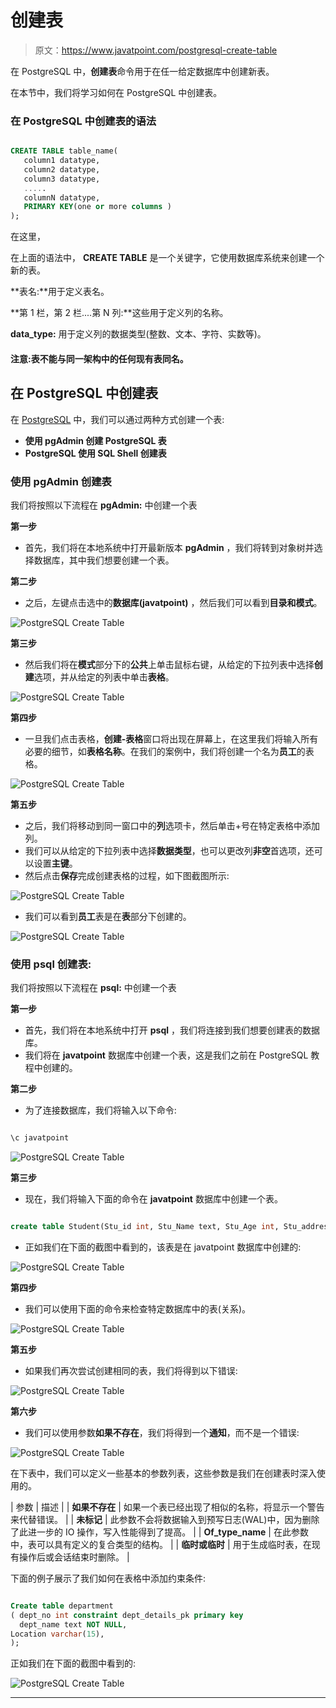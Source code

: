 # 创建表

> 原文：<https://www.javatpoint.com/postgresql-create-table>

在 PostgreSQL 中，**创建表**命令用于在任一给定数据库中创建新表。

在本节中，我们将学习如何在 PostgreSQL 中创建表。

### 在 PostgreSQL 中创建表的语法

```sql

CREATE TABLE table_name(  
   column1 datatype,  
   column2 datatype,  
   column3 datatype,  
   .....  
   columnN datatype,  
   PRIMARY KEY(one or more columns )  
);  

```

在这里，

在上面的语法中， **CREATE TABLE** 是一个关键字，它使用数据库系统来创建一个新的表。

**表名:**用于定义表名。

**第 1 栏，第 2 栏....第 N 列:**这些用于定义列的名称。

**data_type:** 用于定义列的数据类型(整数、文本、字符、实数等)。

#### 注意:表不能与同一架构中的任何现有表同名。

## 在 PostgreSQL 中创建表

在 [PostgreSQL](https://www.javatpoint.com/postgresql-tutorial) 中，我们可以通过两种方式创建一个表:

*   **使用 pgAdmin 创建 PostgreSQL 表**
*   **PostgreSQL 使用 SQL Shell 创建表**

### 使用 pgAdmin 创建表

我们将按照以下流程在 **pgAdmin:** 中创建一个表

**第一步**

*   首先，我们将在本地系统中打开最新版本 **pgAdmin** ，我们将转到对象树并选择数据库，其中我们想要创建一个表。

**第二步**

*   之后，左键点击选中的**数据库(javatpoint)** ，然后我们可以看到**目录和模式**。

![PostgreSQL Create Table](img/32b031e6db5c22caeb328580c3f8b118.png)

**第三步**

*   然后我们将在**模式**部分下的**公共**上单击鼠标右键，从给定的下拉列表中选择**创建**选项，并从给定的列表中单击**表格**。

![PostgreSQL Create Table](img/ac76415b157c1da8d675bf2a8fc2010d.png)

**第四步**

*   一旦我们点击表格，**创建-表格**窗口将出现在屏幕上，在这里我们将输入所有必要的细节，如**表格名称**。在我们的案例中，我们将创建一个名为**员工**的表格。

![PostgreSQL Create Table](img/4fe0e13d98d33d6e0a44db3789476664.png)

**第五步**

*   之后，我们将移动到同一窗口中的**列**选项卡，然后单击+号在特定表格中添加列。
*   我们可以从给定的下拉列表中选择**数据类型**，也可以更改列**非空**首选项，还可以设置**主键**。
*   然后点击**保存**完成创建表格的过程，如下图截图所示:

![PostgreSQL Create Table](img/9e8820cb8cfe1521f4ad407af1c81db0.png)

*   我们可以看到**员工**表是在**表**部分下创建的。

![PostgreSQL Create Table](img/656b5b085db5bc4e54286d21b22ec548.png)

### 使用 psql 创建表:

我们将按照以下流程在 **psql:** 中创建一个表

**第一步**

*   首先，我们将在本地系统中打开 **psql** ，我们将连接到我们想要创建表的数据库。
*   我们将在 **javatpoint** 数据库中创建一个表，这是我们之前在 PostgreSQL 教程中创建的。

**第二步**

*   为了连接数据库，我们将输入以下命令:

```sql

\c javatpoint

```

![PostgreSQL Create Table](img/c244c94a3c1981ce9ecbd2cff7f7404f.png)

**第三步**

*   现在，我们将输入下面的命令在 **javatpoint** 数据库中创建一个表。

```sql

create table Student(Stu_id int, Stu_Name text, Stu_Age int, Stu_address char(30));

```

*   正如我们在下面的截图中看到的，该表是在 javatpoint 数据库中创建的:

![PostgreSQL Create Table](img/469a25964b37f4c72e8caaa6c4789be7.png)

**第四步**

*   我们可以使用下面的命令来检查特定数据库中的表(关系)。

![PostgreSQL Create Table](img/534f4977438b957325d1269868d0b648.png)

**第五步**

*   如果我们再次尝试创建相同的表，我们将得到以下错误:

![PostgreSQL Create Table](img/b0e95dcc16fab8cf893b259e7ab95c6b.png)

**第六步**

*   我们可以使用参数**如果不存在**，我们将得到一个**通知**，而不是一个错误:

![PostgreSQL Create Table](img/265dad9bbc279d55e281fd94b3a0715f.png)

在下表中，我们可以定义一些基本的参数列表，这些参数是我们在创建表时深入使用的。

| 参数 | 描述 |
| **如果不存在** | 如果一个表已经出现了相似的名称，将显示一个警告来代替错误。 |
| **未标记** | 此参数不会将数据输入到预写日志(WAL)中，因为删除了此进一步的 IO 操作，写入性能得到了提高。 |
| **Of_type_name** | 在此参数中，表可以具有定义的复合类型的结构。 |
| **临时或临时** | 用于生成临时表，在现有操作后或会话结束时删除。 |

下面的例子展示了我们如何在表格中添加约束条件:

```sql

Create table department
( dept_no int constraint dept_details_pk primary key 
  dept_name text NOT NULL,
Location varchar(15),
);

```

正如我们在下面的截图中看到的:

![PostgreSQL Create Table](img/1ab2d0c71b3e4c8e3c44bb0c5811d2de.png)

* * *